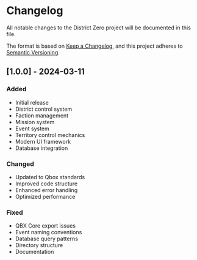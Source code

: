 # Changelog

All notable changes to the District Zero project will be documented in this file.

The format is based on [Keep a Changelog](https://keepachangelog.com/en/1.0.0/),
and this project adheres to [Semantic Versioning](https://semver.org/spec/v2.0.0.html).

## [1.0.0] - 2024-03-11

### Added

- Initial release
- District control system
- Faction management
- Mission system
- Event system
- Territory control mechanics
- Modern UI framework
- Database integration

### Changed

- Updated to Qbox standards
- Improved code structure
- Enhanced error handling
- Optimized performance

### Fixed

- QBX Core export issues
- Event naming conventions
- Database query patterns
- Directory structure
- Documentation
